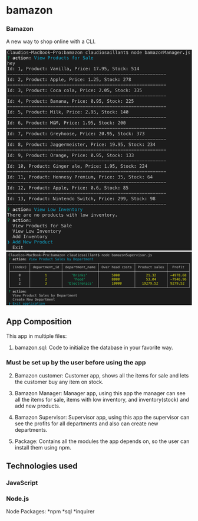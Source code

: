 # bamazon


### Bamazon

A new way to shop online with a CLI.

![Screenshot](https://github.com/claudiojsaillant/bamazon/blob/master/pics/pic1.png)
![Screenshot](https://github.com/claudiojsaillant/bamazon/blob/master/pics/pic2.png)

## App Composition

This app in multiple files:

1. bamazon.sql: Code to initialize the database in your favorite way.

### Must be set up by the user before using the app
2. Bamazon customer: Customer app, shows all the items for sale and lets the customer buy any item on stock.

3. Bamazon Manager: Manager app, using this app the manager can see all the items for sale, items with low inventory, and inventory(stock) and add new products.

4. Bamazon Supervisor: Supervisor app, using this app the supervisor can see the profits for all departments and also can create new departments.

5. Package: Contains all the modules the app depends on, so the user can install them using npm.
## Technologies used

### JavaScript
### Node.js
 Node Packages:
    *npm 
    *sql
    *inquirer


